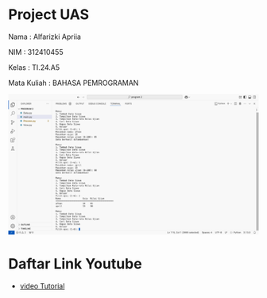 # Project UAS

Nama : Alfarizki Apriia

NIM : 312410455

Kelas : TI.24.A5

Mata Kuliah : BAHASA PEMROGRAMAN




![foto](https://github.com/aprilia55/Project-uas/blob/24fe2707e8beb08d33acf0dff115157066b40d92/Screen%20Shot%202025-01-07%20at%2012.18.07.png)

# Daftar Link Youtube
- [video Tutorial](https://youtu.be/zARyDQw_x0Y?si=CVD6HMswQq7wjxHE)
